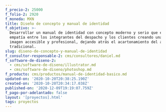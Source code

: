 ```yaml
---
f_precio-2: 25000
f_folio-2: 2920
f_moneda: MXN
title: Diseño de concepto y manual de identidad
f_objetivo: >-
  Desarrollar un manual de identidad con concepto moderno y serio que evoque
  empatía entre los integrantes del despacho y los clientes creando una una
  imagen accesible y profesional, dejando atrás el acartonamiento del abogado
  tradicional.
slug: diseno-de-concepto-y-manual-de-identidad
f_consultor-responsable-2: cms/consultores/daniel.md
f_software-de-diseno-2:
  - cms/software-de-diseno/illustrator.md
  - cms/software-de-diseno/photoshop.md
f_producto: cms/productos/manual-de-identidad-basico.md
updated-on: '2020-10-20T20:38:25.190Z'
created-on: '2020-10-20T20:34:17.038Z'
published-on: '2020-12-09T19:19:07.759Z'
f_pago-por-adelantado: false
layout: '[proyectos].html'
tags: proyectos
---
```



